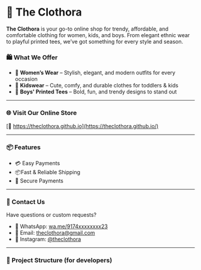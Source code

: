 # 👕 The Clothora

**The Clothora** is your go-to online shop for trendy, affordable, and comfortable clothing for women, kids, and boys. From elegant ethnic wear to playful printed tees, we’ve got something for every style and season.

### 🛍️ What We Offer
- 👗 **Women’s Wear** – Stylish, elegant, and modern outfits for every occasion  
- 🧒 **Kidswear** – Cute, comfy, and durable clothes for toddlers & kids  
- 👕 **Boys' Printed Tees** – Bold, fun, and trendy designs to stand out  

---

### 🌐 Visit Our Online Store  
[🔗 https://theclothora.github.io](https://theclothora.github.io/)

---

### 📦 Features
- 💳 Easy Payments
- 📦Fast & Reliable Shipping  
- 🚚 Secure Payments   

---

### 📲 Contact Us
Have questions or custom requests?  
- 💬 WhatsApp: [wa.me/9174xxxxxxxx23](https://wa.me/917404328023)  
- 📧 Email: theclothora@gmail.com 
- 📸 Instagram: [@theclothora](https://instagram.com/theclothora)

---

### 📁 Project Structure (for developers)

